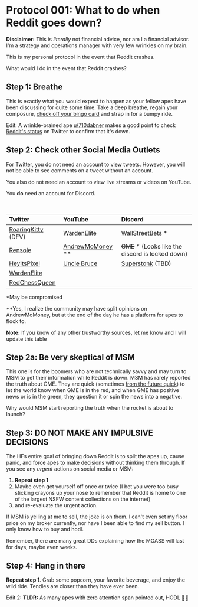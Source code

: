 # Protocol 001: What to do when Reddit goes down?

**Disclaimer:** This is *literally* not financial advice, nor am I a financial advisor. I'm a strategy and operations manager with very few wrinkles on my brain.

This is my personal protocol in the event that Reddit crashes.

What would I do in the event that Reddit crashes?

## Step 1: Breathe

This is exactly what you would expect to happen as your fellow apes have been discussing for quite some time. Take a deep breathe, regain your composure, [check off your bingo card](https://www.reddit.com/r/Superstonk/comments/mpadm6/its_time_to_play_bingo_of_the_week/) and strap in for a bumpy ride.

Edit: A wrinkle-brained ape [u/710dabner](https://www.reddit.com/user/710dabner/) makes a good point to check [Reddit's status](https://mobile.twitter.com/redditstatus) on Twitter to confirm that it's down.

## Step 2: Check other Social Media Outlets

For Twitter, you do not need an account to view tweets. However, you will not be able to see comments on a tweet without an account.

You also do not need an account to view live streams or videos on YouTube.

You **do** need an account for Discord.

&#x200B;

|Twitter|YouTube|Discord|
|:-|:-|:-|
|[RoaringKitty](https://twitter.com/TheRoaringKitty?) (DFV)|[WardenElite](https://www.youtube.com/channel/UCZDDUjJl54h9UidiwVotM_g)|[WallStreetBets](https://discord.gg/wallstreetbets) \*|
|[Rensole](https://twitter.com/rensole?)|[AndrewMoMoney](https://www.youtube.com/channel/UC23emuGbNM7twofQIrEgPBQ) \*\*|~~GME~~ \* (Looks like the discord is locked down)|
|[HeyItsPixel](https://twitter.com/HeyItsPixel1?)|[Uncle Bruce](https://www.youtube.com/channel/UCYNM_dInWi_glMZT3gxqxPQ)|[Superstonk](https://www.reddit.com/r/Superstonk/wiki/index#wiki_.1F98D_discord) (TBD)|
|[WardenElite](https://twitter.com/warden_elite?)|||
|[RedChessQueen](https://twitter.com/RedChessQueen99)|||

\*May be compromised

\*\*Yes, I realize the community may have split opinions on AndrewMoMoney, but at the end of the day he has a platform for apes to flock to.

**Note:** If you know of any other trustworthy sources, let me know and I will update this table

## Step 2a: Be very skeptical of MSM

This one is for the boomers who are not technically savvy and may turn to MSM to get their information while Reddit is down. MSM has rarely reported the truth about GME. They are quick (sometimes [from the future quick](https://www.reddit.com/r/Superstonk/comments/mpholj/wow_that_is_some_really_good_reporting_wish_i/)) to let the world know when GME is in the red, and when GME has positive news or is in the green, they question it or spin the news into a negative.

Why would MSM start reporting the truth when the rocket is about to launch?

## Step 3: DO NOT MAKE ANY IMPULSIVE DECISIONS

The HFs entire goal of bringing down Reddit is to split the apes up, cause panic, and force apes to make decisions without thinking them through. If you see any *urgent* actions on social media or MSM:

1. **Repeat step 1**
2. Maybe even get yourself off once or twice (I bet you were too busy sticking crayons up your nose to remember that Reddit is home to one of the largest NSFW content collections on the internet)
3. and re-evaluate the urgent action.

If MSM is yelling at me to sell, the joke is on them. I can't even set my floor price on my broker currently, nor have I been able to find my sell button. I only know how to buy and hodl.

Remember, there are many great DDs explaining how the MOASS will last for days, maybe even weeks.

## Step 4: Hang in there

**Repeat step 1**. Grab some popcorn, your favorite beverage, and enjoy the wild ride. Tendies are closer than they have ever been.

Edit 2: **TLDR:** As many apes with zero attention span pointed out, HODL 💎🤲
